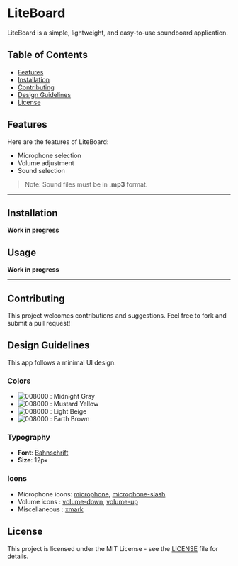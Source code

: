 # LiteBoard

LiteBoard is a simple, lightweight, and easy-to-use soundboard application.  

## Table of Contents

- [Features](#features)  
- [Installation](#installation)  
- [Contributing](#contributing)  
- [Design Guidelines](#design-guidelines)  
- [License](#license)  

## Features

Here are the features of LiteBoard:  

- Microphone selection  
- Volume adjustment  
- Sound selection  

>Note: Sound files must be in **.mp3** format.  

---

## Installation

**Work in progress**  

## Usage

**Work in progress**  

---

## Contributing

This project welcomes contributions and suggestions. Feel free to fork and submit a pull request!  

## Design Guidelines

This app follows a minimal UI design.  

### Colors

- ![008000](https://place-hold.it/10/1F2937/1F2937 "Midnight Gray") : Midnight Gray
- ![008000](https://place-hold.it/10/DEA01E/DEA01E "Mustard Yellow") : Mustard Yellow
- ![008000](https://place-hold.it/10/FFEDCB/FFEDCB "Light Beige") : Light Beige
- ![008000](https://place-hold.it/10/897456/897456 "Earth Brown") : Earth Brown

### Typography

- **Font**: [Bahnschrift](https://learn.microsoft.com/en-us/typography/font-list/bahnschrift)
- **Size**: 12px

### Icons

- Microphone icons: [microphone](https://fontawesome.com/icons/microphone?f=classic&s=solid), [microphone-slash](https://fontawesome.com/icons/microphone-slash?f=classic&s=solid)  
- Volume icons : [volume-down](https://fontawesome.com/icons/volume-down?style=solid), [volume-up](https://fontawesome.com/icons/volume-up?style=solid)  
- Miscellaneous : [xmark](https://fontawesome.com/icons/times?style=solid)  

## License

This project is licensed under the MIT License - see the [LICENSE](LICENSE) file for details.  
